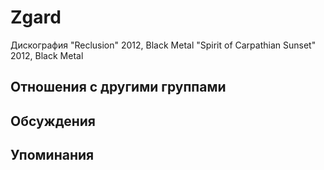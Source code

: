 # Zgard

Дискография
"Reclusion" 2012, Black Metal
"Spirit of Carpathian Sunset" 2012, Black Metal

## Отношения с другими группами


## Обсуждения


## Упоминания

